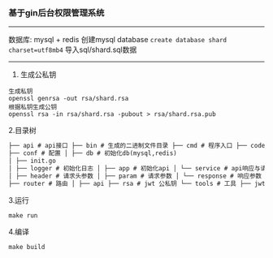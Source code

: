 ### 基于gin后台权限管理系统

***
数据库: mysql + redis 创建mysql database ```create database shard charset=utf8mb4```
导入sql/shard.sql数据
***

1. 生成公私钥

```
生成私钥
openssl genrsa -out rsa/shard.rsa
根据私钥生成公钥
openssl rsa -in rsa/shard.rsa -pubout > rsa/shard.rsa.pub
```

2.目录树

```markdown
├── api # api接口 ├── bin # 生成的二进制文件目录 ├── cmd # 程序入口 ├── code # 返回的状态码 ├── common # 常量 ├── env # 配置文件 ├── initialize │
├── conf # 配置 │ ├── db # 初始化db(mysql,redis)
│ ├── init.go      
│ ├── logger # 初始化日志 │ ├── app # 初始化api │ └── service # api响应与请求 ├── internal          
│ ├── header # 请求头参数 │ ├── param # 请求参数 │ └── response # 响应参数 ├── middleware # 中间件 │ ├── jwt.go # jwt校验 ├── model # 模型
├── router # 路由 │ ├── api ├── rsa # jwt 公私钥 └── tools # 工具 ├── jwt.go ├── jwt_test.go └── rsa
```

3.运行

```shell script
make run 
```

4.编译

```shell script
make build
```